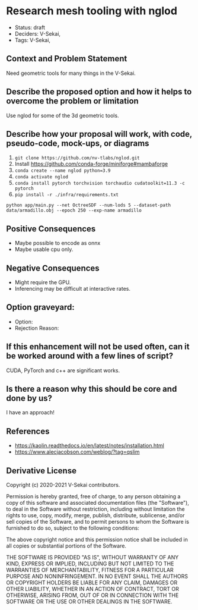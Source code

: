 # Research mesh tooling with nglod

- Status: draft <!-- draft | rejected | accepted | deprecated | superseded by -->
- Deciders: V-Sekai,
- Tags: V-Sekai,

## Context and Problem Statement

Need geometric tools for many things in the V-Sekai.

## Describe the proposed option and how it helps to overcome the problem or limitation

Use nglod for some of the 3d geometric tools.

## Describe how your proposal will work, with code, pseudo-code, mock-ups, or diagrams

1. `git clone https://github.com/nv-tlabs/nglod.git`
1. Install https://github.com/conda-forge/miniforge#mambaforge
1. `conda create --name nglod python=3.9`
1. `conda activate nglod`
1. `conda install pytorch torchvision torchaudio cudatoolkit=11.3 -c pytorch`
1. `pip install -r ./infra/requirements.txt`

```
python app/main.py --net OctreeSDF --num-lods 5 --dataset-path data/armadillo.obj --epoch 250 --exp-name armadillo
```

## Positive Consequences <!-- optional -->

- Maybe possible to encode as onnx
- Maybe usable cpu only.

## Negative Consequences <!-- optional -->

- Might require the GPU.
- Inferencing may be difficult at interactive rates.

## Option graveyard: <!-- same as above -->

- Option: <!-- [List the proposed options no longer open for consideration.] -->
- Rejection Reason: <!-- [List the reasons for the rejection: (the Bad traits)] -->

## If this enhancement will not be used often, can it be worked around with a few lines of script?

CUDA, PyTorch and c++ are significant works.

## Is there a reason why this should be core and done by us?

I have an approach!

## References <!-- optional -->

- https://kaolin.readthedocs.io/en/latest/notes/installation.html
- https://www.alecjacobson.com/weblog/?tag=qslim

## Derivative License

Copyright (c) 2020-2021 V-Sekai contributors.

Permission is hereby granted, free of charge, to any person obtaining a copy
of this software and associated documentation files (the "Software"), to deal
in the Software without restriction, including without limitation the rights
to use, copy, modify, merge, publish, distribute, sublicense, and/or sell
copies of the Software, and to permit persons to whom the Software is
furnished to do so, subject to the following conditions:

The above copyright notice and this permission notice shall be included in all
copies or substantial portions of the Software.

THE SOFTWARE IS PROVIDED "AS IS", WITHOUT WARRANTY OF ANY KIND, EXPRESS OR
IMPLIED, INCLUDING BUT NOT LIMITED TO THE WARRANTIES OF MERCHANTABILITY,
FITNESS FOR A PARTICULAR PURPOSE AND NONINFRINGEMENT. IN NO EVENT SHALL THE
AUTHORS OR COPYRIGHT HOLDERS BE LIABLE FOR ANY CLAIM, DAMAGES OR OTHER
LIABILITY, WHETHER IN AN ACTION OF CONTRACT, TORT OR OTHERWISE, ARISING FROM,
OUT OF OR IN CONNECTION WITH THE SOFTWARE OR THE USE OR OTHER DEALINGS IN THE
SOFTWARE.
